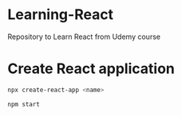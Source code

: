# Learning-React
Repository to Learn React from Udemy course

# Create React application
```bash
npx create-react-app <name>
```

```bash
npm start
```
